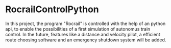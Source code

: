 # RocrailControlPython

In this project, the program "Rocrail" is controlled with the help of an python api, to enable the possibilities of a first simulation of autonomus train control. In the future, features like a distance and velocity pilot, a efficient route choosing software and an emergency shutdown system will be added.

